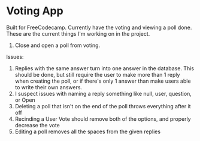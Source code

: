 # Voting App

Built for FreeCodecamp. Currently have the voting and viewing a poll done. These are the current things I'm working on in the project. 

1. Close and open a poll from voting.

Issues:
1. Replies with the same answer turn into one answer in the database. This should be done, but still require the user to make more than 1 reply when creating the poll, or if there's only 1 answer than make users able to write their own answers.
2. I suspect issues with  naming a reply something like null, user, question, or Open
3. Deleting a poll  that isn't on  the end of the poll throws everything after it off
4. Recinding a User Vote should remove both of the options, and properly decrease the vote
5. Editing a poll removes all the spaces from the given replies